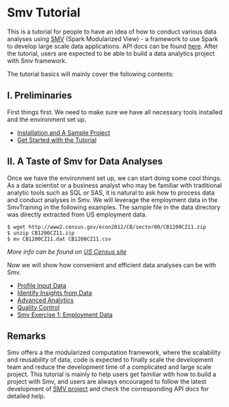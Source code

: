 # Smv Tutorial

This is a tutorial for people to have an idea of how to conduct various data analyses using [SMV](https://github.com/TresAmigosSD/SMV) (Spark Modularized View) - a framework to use Spark to develop large scale data applications. API docs can be found [here](http://tresamigossd.github.io/SMV/scaladocs/index.html#org.tresamigos.smv.package). After the tutorial, users are expected to be able to build a data analytics project with Smv framework.

The tutorial basics will mainly cover the following contents:

## I. Preliminaries
First things first. We need to make sure we have all necessary tools installed and the environment set up.
* [Installation and A Sample Project](./docs/smv_install_sample_app.md)
* [Get Started with the Tutorial](./docs/tutorial_get_started.md)


## II. A Taste of Smv for Data Analyses
Once we have the environment set up, we can start doing some cool things. As a data scientist or a business analyst who may be familiar with traditional analytic tools such as SQL or SAS, it is natural to ask how to process data and conduct analyses in Smv. We will leverage the employment data in the SmvTraining in the following examples. The sample file in the data directory was directly extracted from US employment data.   
```
$ wget http://www2.census.gov/econ2012/CB/sector00/CB1200CZ11.zip
$ unzip CB1200CZ11.zip
$ mv CB1200CZ11.dat CB1200CZ11.csv
```
*More info can be found on [US Census site](http://factfinder.census.gov/faces/tableservices/jsf/pages/productview.xhtml?pid=BP_2012_00CZ1&prodType=table)*  

Now we will show how convenient and efficient data analyses can be with Smv.

* [Profile Input Data](./MyApp_smv_example/notebooks/Profile_Input_Data.ipynb)  
* [Identify Insights from Data](./MyApp_smv_example/notebooks/Identify_Insights.ipynb)  
* [Advanced Analytics](./MyApp_smv_example/notebooks/Advanced_Analytics.ipynb)  
* [Quality Control](./MyApp_smv_example/notebooks/Quality_Control.ipynb)
* [Smv Exercise 1: Employment Data](./docs/exercise1.md)


## Remarks
Smv offers a the modularized computation framework, where the scalability and reusability of data, code is expected to finally scale the development team and reduce the development time of a complicated and large scale project. This tutorial is mainly to help users get familiar with how to build a project with Smv, and users are always encouraged to follow the latest development of [SMV project](https://github.com/TresAmigosSD/SMV) and check the corresponding API docs for detailed help.
